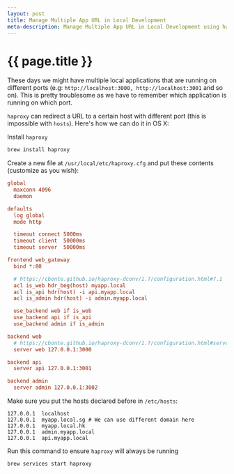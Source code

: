 ```yaml
---
layout: post
title: Manage Multiple App URL in Local Development
meta-description: Manage Multiple App URL in Local Development using haproxy
---
```


# {{ page.title }}

These days we might have multiple local applications that are running on different ports (e.g: `http://localhost:3000, http://localhost:3001` and so on). This is pretty troublesome as we have to remember which application is running on which port.

`haproxy` can redirect a URL to a certain host with different port (this is impossible with `hosts`). Here's how we can do it in OS X:

Install `haproxy`

```bash
brew install haproxy
```

Create a new file at `/usr/local/etc/haproxy.cfg` and put these contents (customize as you wish):

```cfg
global
  maxconn 4096
  daemon

defaults
  log global
  mode http

  timeout connect 5000ms
  timeout client  50000ms
  timeout server  50000ms

frontend web_gateway
  bind *:80

  # https://cbonte.github.io/haproxy-dconv/1.7/configuration.html#7.1
  acl is_web hdr_beg(host) myapp.local
  acl is_api hdr(host) -i api.myapp.local
  acl is_admin hdr(host) -i admin.myapp.local

  use_backend web if is_web
  use_backend api if is_api
  use_backend admin if is_admin

backend web
  # https://cbonte.github.io/haproxy-dconv/1.7/configuration.html#server
  server web 127.0.0.1:3000

backend api
  server api 127.0.0.1:3001

backend admin
  server admin 127.0.0.1:3002

```

Make sure you put the hosts declared before in `/etc/hosts`:

```host
127.0.0.1  localhost
127.0.0.1  myapp.local.sg # We can use different domain here
127.0.0.1  myapp.local.hk
127.0.0.1  admin.myapp.local
127.0.0.1  api.myapp.local
```

Run this command to ensure `haproxy` will always be running

```bash
brew services start haproxy
```
